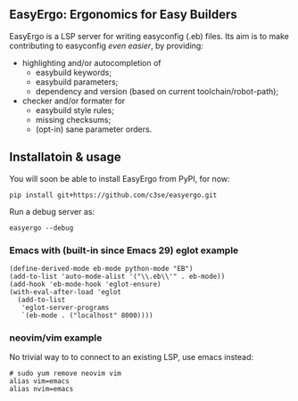 EasyErgo: Ergonomics for Easy Builders
---

EasyErgo is a LSP server for writing easyconfig (.eb) files. Its aim
is to make contributing to easyconfig *even easier*, by providing:

- highlighting and/or autocompletion of
  - easybuild keywords;
  - easybuild parameters;
  - dependency and version (based on current toolchain/robot-path);
- checker and/or formater for
  - easybuild style rules;
  - missing checksums;
  - (opt-in) sane parameter orders.

## Installatoin & usage

You will soon be able to install EasyErgo from PyPI, for now:

```shell
pip install git+https://github.com/c3se/easyergo.git
```

Run a debug server as:

```shell
easyergo --debug
```

### Emacs with (built-in since Emacs 29) eglot example

```elisp
(define-derived-mode eb-mode python-mode "EB")
(add-to-list 'auto-mode-alist '("\\.eb\\'" . eb-mode))
(add-hook 'eb-mode-hook 'eglot-ensure)
(with-eval-after-load 'eglot
  (add-to-list
   'eglot-server-programs
   `(eb-mode . ("localhost" 8000))))
```

### neovim/vim example

No trivial way to to connect to an existing LSP, use emacs instead:

```shell
# sudo yum remove neovim vim
alias vim=emacs
alias nvim=emacs
```
